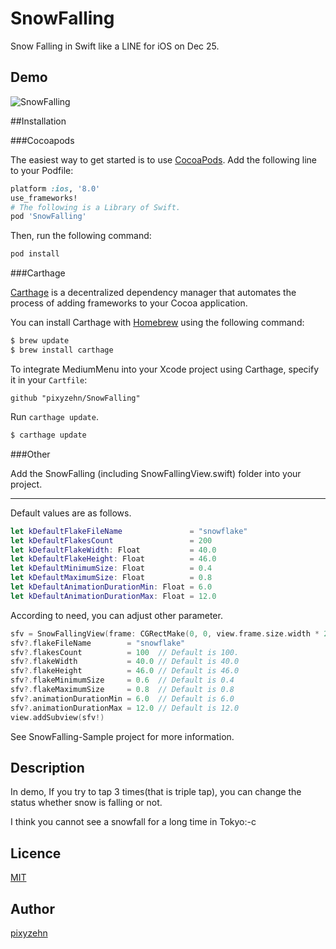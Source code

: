 SnowFalling
====================

Snow Falling in Swift like a LINE for iOS on Dec 25.

## Demo

![SnowFalling](https://github.com/pixyzehn/SnowFalling/blob/master/Assets/SnowFalling.gif)

##Installation

###Cocoapods

The easiest way to get started is to use [CocoaPods](http://cocoapods.org/). Add the following line to your Podfile:

```ruby
platform :ios, '8.0'
use_frameworks!
# The following is a Library of Swift.
pod 'SnowFalling'
```

Then, run the following command:

```ruby
pod install
```

###Carthage

[Carthage](https://github.com/Carthage/Carthage) is a decentralized dependency manager that automates the process of adding frameworks to your Cocoa application.

You can install Carthage with [Homebrew](http://brew.sh/) using the following command:

```bash
$ brew update
$ brew install carthage
```

To integrate MediumMenu into your Xcode project using Carthage, specify it in your `Cartfile`:

```ogdl
github "pixyzehn/SnowFalling"
```
Run `carthage update`.

```bash
$ carthage update
```

###Other

Add the SnowFalling (including SnowFallingView.swift) folder into your project.

---

Default values are as follows.

```Swift
let kDefaultFlakeFileName               = "snowflake"
let kDefaultFlakesCount                 = 200
let kDefaultFlakeWidth: Float           = 40.0
let kDefaultFlakeHeight: Float          = 46.0
let kDefaultMinimumSize: Float          = 0.4
let kDefaultMaximumSize: Float          = 0.8
let kDefaultAnimationDurationMin: Float = 6.0
let kDefaultAnimationDurationMax: Float = 12.0
```

According to need, you can adjust other parameter.

```Swift
sfv = SnowFallingView(frame: CGRectMake(0, 0, view.frame.size.width * 2, view.frame.size.height * 2))
sfv?.flakeFileName        = "snowflake"
sfv?.flakesCount          = 100  // Default is 100.
sfv?.flakeWidth           = 40.0 // Default is 40.0
sfv?.flakeHeight          = 46.0 // Default is 46.0
sfv?.flakeMinimumSize     = 0.6  // Default is 0.4
sfv?.flakeMaximumSize     = 0.8  // Default is 0.8
sfv?.animationDurationMin = 6.0  // Default is 6.0
sfv?.animationDurationMax = 12.0 // Default is 12.0
view.addSubview(sfv!)
```

See SnowFalling-Sample project for more information.

## Description

In demo, If you try to tap 3 times(that is triple tap), you can change the status whether snow is falling or not.

I think you cannot see a snowfall for a long time in Tokyo:-c

## Licence

[MIT](https://github.com/pixyzehn/SnowFalling/blob/master/LICENSE)

## Author

[pixyzehn](https://github.com/pixyzehn)
